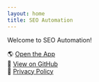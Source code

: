 ```yaml
---
layout: home
title: SEO Automation
---
```


Welcome to SEO Automation!

🌎 [Open the App](https://seo-automation.streamlit.app)  
🧬 [View on GitHub](https://github.com/ilarionkuleshov/seo-automation)  
📜 [Privacy Policy](privacy-policy)
